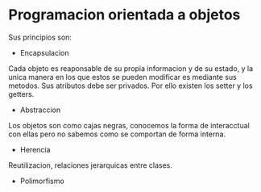 # Programacion orientada a objetos

Sus principios son:

- Encapsulacion

Cada objeto es reaponsable de su propia informacion y de su estado, y la unica manera en los que estos se pueden modificar es mediante sus metodos. Sus atributos debe ser privados. Por ello existen los setter y los getters.

- Abstraccion

Los objetos son como cajas negras, conocemos la forma de interacctual con ellas pero no sabemos como se comportan de forma interna.

- Herencia

Reutilizacion, relaciones jerarquicas entre clases.

- Polimorfismo

<!-- investigar mas -->
